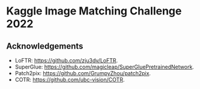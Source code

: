 # Kaggle Image Matching Challenge 2022

## Acknowledgements
- LoFTR: https://github.com/zju3dv/LoFTR.
- SuperGlue: https://github.com/magicleap/SuperGluePretrainedNetwork.
- Patch2pix: https://github.com/GrumpyZhou/patch2pix.
- COTR: https://github.com/ubc-vision/COTR.
